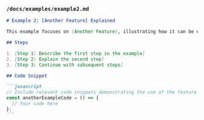 ### `/docs/examples/example2.md`

````markdown
# Example 2: [Another Feature] Explained

This example focuses on [Another Feature], illustrating how it can be effectively utilized within the 4Ddeveloper App.

## Steps

1. [Step 1: Describe the first step in the example]
2. [Step 2: Explain the second step]
3. [Step 3: Continue with subsequent steps]

## Code Snippet

```javascript
// Include relevant code snippets demonstrating the use of the feature
const anotherExampleCode = () => {
  // Your code here
};
```
````
